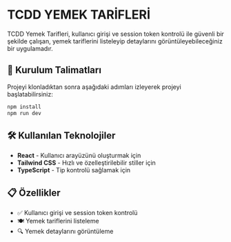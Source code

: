 # TCDD YEMEK TARİFLERİ

TCDD Yemek Tarifleri, kullanıcı girişi ve session token kontrolü ile güvenli bir şekilde çalışan, yemek tariflerini listeleyip detaylarını görüntüleyebileceğiniz bir uygulamadır.

## 🚀 Kurulum Talimatları

Projeyi klonladıktan sonra aşağıdaki adımları izleyerek projeyi başlatabilirsiniz:

```bash
npm install
npm run dev
```

## 🛠️ Kullanılan Teknolojiler

- **React** - Kullanıcı arayüzünü oluşturmak için
- **Tailwind CSS** - Hızlı ve özelleştirilebilir stiller için
- **TypeScript** - Tip kontrolü sağlamak için

## 📋 Özellikler

- ✅ Kullanıcı girişi ve session token kontrolü
- 🍽️ Yemek tariflerini listeleme
- 🔍 Yemek detaylarını görüntüleme


